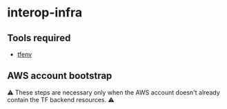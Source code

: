 # interop-infra

## Tools required

- [tfenv](https://github.com/tfutils/tfenv)

## AWS account bootstrap

⚠️ These steps are necessary only when the AWS account doesn't already contain the TF backend resources. ⚠️



